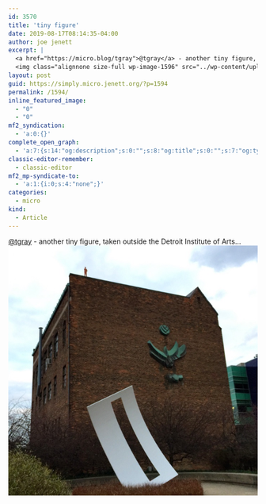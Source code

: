```yaml
---
id: 3570
title: 'tiny figure'
date: 2019-08-17T08:14:35-04:00
author: joe jenett
excerpt: |
  <a href="https://micro.blog/tgray">@tgray</a> - another tiny figure, taken outside the Detroit Institute of Arts...
  <img class="alignnone size-full wp-image-1596" src="../wp-content/uploads/2020/06/another-tiny-figure.jpg" alt="" width="700" height="700" />
layout: post
guid: https://simply.micro.jenett.org/?p=1594
permalink: /1594/
inline_featured_image:
  - "0"
  - "0"
mf2_syndication:
  - 'a:0:{}'
complete_open_graph:
  - 'a:7:{s:14:"og:description";s:0:"";s:8:"og:title";s:0:"";s:7:"og:type";s:0:"";s:12:"twitter:card";s:7:"summary";s:15:"twitter:creator";s:0:"";s:19:"twitter:description";s:0:"";s:8:"og:image";s:0:"";}'
classic-editor-remember:
  - classic-editor
mf2_mp-syndicate-to:
  - 'a:1:{i:0;s:4:"none";}'
categories:
  - micro
kind:
  - Article
---
```

[@tgray](https://micro.blog/tgray) - another tiny figure, taken outside the Detroit Institute of Arts...  
<img loading="lazy" class="alignnone size-full wp-image-1596" src="../wp-content/uploads/2020/06/another-tiny-figure.jpg" alt="" />